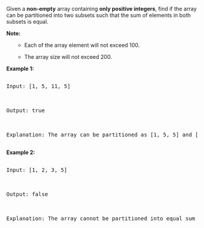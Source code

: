 
Given a **non-empty** array containing **only positive integers**, find if the array can be partitioned into two subsets such that the sum of elements in both subsets is equal.


**Note:**<br />
<ol>
- Each of the array element will not exceed 100.
- The array size will not exceed 200.
</ol>


**Example 1:**
<pre>
Input: [1, 5, 11, 5]

Output: true

Explanation: The array can be partitioned as [1, 5, 5] and [11].
</pre>


**Example 2:**
<pre>
Input: [1, 2, 3, 5]

Output: false

Explanation: The array cannot be partitioned into equal sum subsets.
</pre>

